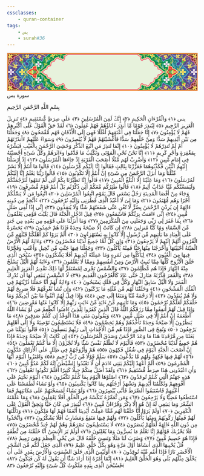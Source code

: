 ```yaml
---
cssclasses:
    - quran-container
tags:
    - يس
    - surah#36
---
```

<div class="quran-container">
<span class="second-border"></span>
<span class="border"></span>
<div class="head-container">
<img src="https://raw.githubusercontent.com/LORDyyyyy/obsidian-the_quran_vault/main/The%20Quran%20Vault/src/webview/surah_head.png" height=100>
<div class="surah-name">
<span class="surah-name-fnt">سورة يس</span>
</div>
</div>
<div class="quran-content">
<div class="name-of-god"> <p> بِسْمِ اللَّهِ الرَّحْمَنِ الرَّحِيمِ </p></div>
<p>
<span class="sign" id="f1">يس <span>﴿</span>١<span>﴾</span></span>
<span class="sign" id="f2">وَالْقُرْءَانِ الْحَكِيمِ <span>﴿</span>٢<span>﴾</span></span>
<span class="sign" id="f3">إِنَّكَ لَمِنَ الْمُرْسَلِينَ <span>﴿</span>٣<span>﴾</span></span>
<span class="sign" id="f4">عَلَى صِرَطٍ مُّسْتَقِيمٍ <span>﴿</span>٤<span>﴾</span></span>
<span class="sign" id="f5">تَنزِيلَ الْعَزِيزِ الرَّحِيمِ <span>﴿</span>٥<span>﴾</span></span>
<span class="sign" id="f6">لِتُنذِرَ قَوْمًا مَّا أُنذِرَ ءَابَاؤُهُمْ فَهُمْ غَفِلُونَ <span>﴿</span>٦<span>﴾</span></span>
<span class="sign" id="f7">لَقَدْ حَقَّ الْقَوْلُ عَلَى أَكْثَرِهِمْ فَهُمْ لَا يُؤْمِنُونَ <span>﴿</span>٧<span>﴾</span></span>
<span class="sign" id="f8">إِنَّا جَعَلْنَا فِى أَعْنَقِهِمْ أَغْلَلًا فَهِىَ إِلَى الْأَذْقَانِ فَهُم مُّقْمَحُونَ <span>﴿</span>٨<span>﴾</span></span>
<span class="sign" id="f9">وَجَعَلْنَا مِن بَيْنِ أَيْدِيهِمْ سَدًّا وَمِنْ خَلْفِهِمْ سَدًّا فَأَغْشَيْنَهُمْ فَهُمْ لَا يُبْصِرُونَ <span>﴿</span>٩<span>﴾</span></span>
<span class="sign" id="f10">وَسَوَاءٌ عَلَيْهِمْ ءَأَنذَرْتَهُمْ أَمْ لَمْ تُنذِرْهُمْ لَا يُؤْمِنُونَ <span>﴿</span>١۰<span>﴾</span></span>
<span class="sign" id="f11">إِنَّمَا تُنذِرُ مَنِ اتَّبَعَ الذِّكْرَ وَخَشِىَ الرَّحْمَنَ بِالْغَيْبِ فَبَشِّرْهُ بِمَغْفِرَةٍ وَأَجْرٍ كَرِيمٍ <span>﴿</span>١١<span>﴾</span></span>
<span class="sign" id="f12">إِنَّا نَحْنُ نُحْىِ الْمَوْتَى وَنَكْتُبُ مَا قَدَّمُوا وَءَاثَرَهُمْ وَكُلَّ شَىْءٍ أَحْصَيْنَهُ فِى إِمَامٍ مُّبِينٍ <span>﴿</span>١٢<span>﴾</span></span>
<span class="sign" id="f13">وَاضْرِبْ لَهُم مَّثَلًا أَصْحَبَ الْقَرْيَةِ إِذْ جَاءَهَا الْمُرْسَلُونَ <span>﴿</span>١٣<span>﴾</span></span>
<span class="sign" id="f14">إِذْ أَرْسَلْنَا إِلَيْهِمُ اثْنَيْنِ فَكَذَّبُوهُمَا فَعَزَّزْنَا بِثَالِثٍ فَقَالُوا إِنَّا إِلَيْكُم مُّرْسَلُونَ <span>﴿</span>١٤<span>﴾</span></span>
<span class="sign" id="f15">قَالُوا مَا أَنتُمْ إِلَّا بَشَرٌ مِّثْلُنَا وَمَا أَنزَلَ الرَّحْمَنُ مِن شَىْءٍ إِنْ أَنتُمْ إِلَّا تَكْذِبُونَ <span>﴿</span>١٥<span>﴾</span></span>
<span class="sign" id="f16">قَالُوا رَبُّنَا يَعْلَمُ إِنَّا إِلَيْكُمْ لَمُرْسَلُونَ <span>﴿</span>١٦<span>﴾</span></span>
<span class="sign" id="f17">وَمَا عَلَيْنَا إِلَّا الْبَلَغُ الْمُبِينُ <span>﴿</span>١٧<span>﴾</span></span>
<span class="sign" id="f18">قَالُوا إِنَّا تَطَيَّرْنَا بِكُمْ لَئِن لَّمْ تَنتَهُوا لَنَرْجُمَنَّكُمْ وَلَيَمَسَّنَّكُم مِّنَّا عَذَابٌ أَلِيمٌ <span>﴿</span>١٨<span>﴾</span></span>
<span class="sign" id="f19">قَالُوا طَئِرُكُم مَّعَكُمْ أَئِن ذُكِّرْتُم بَلْ أَنتُمْ قَوْمٌ مُّسْرِفُونَ <span>﴿</span>١٩<span>﴾</span></span>
<span class="sign" id="f20">وَجَاءَ مِنْ أَقْصَا الْمَدِينَةِ رَجُلٌ يَسْعَى قَالَ يَقَوْمِ اتَّبِعُوا الْمُرْسَلِينَ <span>﴿</span>٢۰<span>﴾</span></span>
<span class="sign" id="f21">اتَّبِعُوا مَن لَّا يَسَْٔلُكُمْ أَجْرًا وَهُم مُّهْتَدُونَ <span>﴿</span>٢١<span>﴾</span></span>
<span class="sign" id="f22">وَمَا لِىَ لَا أَعْبُدُ الَّذِى فَطَرَنِى وَإِلَيْهِ تُرْجَعُونَ <span>﴿</span>٢٢<span>﴾</span></span>
<span class="sign" id="f23">ءَأَتَّخِذُ مِن دُونِهِ ءَالِهَةً إِن يُرِدْنِ الرَّحْمَنُ بِضُرٍّ لَّا تُغْنِ عَنِّى شَفَعَتُهُمْ شَئًْا وَلَا يُنقِذُونِ <span>﴿</span>٢٣<span>﴾</span></span>
<span class="sign" id="f24">إِنِّى إِذًا لَّفِى ضَلَلٍ مُّبِينٍ <span>﴿</span>٢٤<span>﴾</span></span>
<span class="sign" id="f25">إِنِّى ءَامَنتُ بِرَبِّكُمْ فَاسْمَعُونِ <span>﴿</span>٢٥<span>﴾</span></span>
<span class="sign" id="f26">قِيلَ ادْخُلِ الْجَنَّةَ قَالَ يَلَيْتَ قَوْمِى يَعْلَمُونَ <span>﴿</span>٢٦<span>﴾</span></span>
<span class="sign" id="f27">بِمَا غَفَرَ لِى رَبِّى وَجَعَلَنِى مِنَ الْمُكْرَمِينَ <span>﴿</span>٢٧<span>﴾</span></span>
<span class="sign" id="f28">وَمَا أَنزَلْنَا عَلَى قَوْمِهِ مِن بَعْدِهِ مِن جُندٍ مِّنَ السَّمَاءِ وَمَا كُنَّا مُنزِلِينَ <span>﴿</span>٢٨<span>﴾</span></span>
<span class="sign" id="f29">إِن كَانَتْ إِلَّا صَيْحَةً وَحِدَةً فَإِذَا هُمْ خَمِدُونَ <span>﴿</span>٢٩<span>﴾</span></span>
<span class="sign" id="f30">يَحَسْرَةً عَلَى الْعِبَادِ مَا يَأْتِيهِم مِّن رَّسُولٍ إِلَّا كَانُوا بِهِ يَسْتَهْزِءُونَ <span>﴿</span>٣۰<span>﴾</span></span>
<span class="sign" id="f31">أَلَمْ يَرَوْا كَمْ أَهْلَكْنَا قَبْلَهُم مِّنَ الْقُرُونِ أَنَّهُمْ إِلَيْهِمْ لَا يَرْجِعُونَ <span>﴿</span>٣١<span>﴾</span></span>
<span class="sign" id="f32">وَإِن كُلٌّ لَّمَّا جَمِيعٌ لَّدَيْنَا مُحْضَرُونَ <span>﴿</span>٣٢<span>﴾</span></span>
<span class="sign" id="f33">وَءَايَةٌ لَّهُمُ الْأَرْضُ الْمَيْتَةُ أَحْيَيْنَهَا وَأَخْرَجْنَا مِنْهَا حَبًّا فَمِنْهُ يَأْكُلُونَ <span>﴿</span>٣٣<span>﴾</span></span>
<span class="sign" id="f34">وَجَعَلْنَا فِيهَا جَنَّتٍ مِّن نَّخِيلٍ وَأَعْنَبٍ وَفَجَّرْنَا فِيهَا مِنَ الْعُيُونِ <span>﴿</span>٣٤<span>﴾</span></span>
<span class="sign" id="f35">لِيَأْكُلُوا مِن ثَمَرِهِ وَمَا عَمِلَتْهُ أَيْدِيهِمْ أَفَلَا يَشْكُرُونَ <span>﴿</span>٣٥<span>﴾</span></span>
<span class="sign" id="f36">سُبْحَنَ الَّذِى خَلَقَ الْأَزْوَجَ كُلَّهَا مِمَّا تُنبِتُ الْأَرْضُ وَمِنْ أَنفُسِهِمْ وَمِمَّا لَا يَعْلَمُونَ <span>﴿</span>٣٦<span>﴾</span></span>
<span class="sign" id="f37">وَءَايَةٌ لَّهُمُ الَّيْلُ نَسْلَخُ مِنْهُ النَّهَارَ فَإِذَا هُم مُّظْلِمُونَ <span>﴿</span>٣٧<span>﴾</span></span>
<span class="sign" id="f38">وَالشَّمْسُ تَجْرِى لِمُسْتَقَرٍّ لَّهَا ذَلِكَ تَقْدِيرُ الْعَزِيزِ الْعَلِيمِ <span>﴿</span>٣٨<span>﴾</span></span>
<span class="sign" id="f39">وَالْقَمَرَ قَدَّرْنَهُ مَنَازِلَ حَتَّى عَادَ كَالْعُرْجُونِ الْقَدِيمِ <span>﴿</span>٣٩<span>﴾</span></span>
<span class="sign" id="f40">لَا الشَّمْسُ يَنبَغِى لَهَا أَن تُدْرِكَ الْقَمَرَ وَلَا الَّيْلُ سَابِقُ النَّهَارِ وَكُلٌّ فِى فَلَكٍ يَسْبَحُونَ <span>﴿</span>٤۰<span>﴾</span></span>
<span class="sign" id="f41">وَءَايَةٌ لَّهُمْ أَنَّا حَمَلْنَا ذُرِّيَّتَهُمْ فِى الْفُلْكِ الْمَشْحُونِ <span>﴿</span>٤١<span>﴾</span></span>
<span class="sign" id="f42">وَخَلَقْنَا لَهُم مِّن مِّثْلِهِ مَا يَرْكَبُونَ <span>﴿</span>٤٢<span>﴾</span></span>
<span class="sign" id="f43">وَإِن نَّشَأْ نُغْرِقْهُمْ فَلَا صَرِيخَ لَهُمْ وَلَا هُمْ يُنقَذُونَ <span>﴿</span>٤٣<span>﴾</span></span>
<span class="sign" id="f44">إِلَّا رَحْمَةً مِّنَّا وَمَتَعًا إِلَى حِينٍ <span>﴿</span>٤٤<span>﴾</span></span>
<span class="sign" id="f45">وَإِذَا قِيلَ لَهُمُ اتَّقُوا مَا بَيْنَ أَيْدِيكُمْ وَمَا خَلْفَكُمْ لَعَلَّكُمْ تُرْحَمُونَ <span>﴿</span>٤٥<span>﴾</span></span>
<span class="sign" id="f46">وَمَا تَأْتِيهِم مِّنْ ءَايَةٍ مِّنْ ءَايَتِ رَبِّهِمْ إِلَّا كَانُوا عَنْهَا مُعْرِضِينَ <span>﴿</span>٤٦<span>﴾</span></span>
<span class="sign" id="f47">وَإِذَا قِيلَ لَهُمْ أَنفِقُوا مِمَّا رَزَقَكُمُ اللَّهُ قَالَ الَّذِينَ كَفَرُوا لِلَّذِينَ ءَامَنُوا أَنُطْعِمُ مَن لَّوْ يَشَاءُ اللَّهُ أَطْعَمَهُ إِنْ أَنتُمْ إِلَّا فِى ضَلَلٍ مُّبِينٍ <span>﴿</span>٤٧<span>﴾</span></span>
<span class="sign" id="f48">وَيَقُولُونَ مَتَى هَذَا الْوَعْدُ إِن كُنتُمْ صَدِقِينَ <span>﴿</span>٤٨<span>﴾</span></span>
<span class="sign" id="f49">مَا يَنظُرُونَ إِلَّا صَيْحَةً وَحِدَةً تَأْخُذُهُمْ وَهُمْ يَخِصِّمُونَ <span>﴿</span>٤٩<span>﴾</span></span>
<span class="sign" id="f50">فَلَا يَسْتَطِيعُونَ تَوْصِيَةً وَلَا إِلَى أَهْلِهِمْ يَرْجِعُونَ <span>﴿</span>٥۰<span>﴾</span></span>
<span class="sign" id="f51">وَنُفِخَ فِى الصُّورِ فَإِذَا هُم مِّنَ الْأَجْدَاثِ إِلَى رَبِّهِمْ يَنسِلُونَ <span>﴿</span>٥١<span>﴾</span></span>
<span class="sign" id="f52">قَالُوا يَوَيْلَنَا مَن بَعَثَنَا مِن مَّرْقَدِنَا هَذَا مَا وَعَدَ الرَّحْمَنُ وَصَدَقَ الْمُرْسَلُونَ <span>﴿</span>٥٢<span>﴾</span></span>
<span class="sign" id="f53">إِن كَانَتْ إِلَّا صَيْحَةً وَحِدَةً فَإِذَا هُمْ جَمِيعٌ لَّدَيْنَا مُحْضَرُونَ <span>﴿</span>٥٣<span>﴾</span></span>
<span class="sign" id="f54">فَالْيَوْمَ لَا تُظْلَمُ نَفْسٌ شَئًْا وَلَا تُجْزَوْنَ إِلَّا مَا كُنتُمْ تَعْمَلُونَ <span>﴿</span>٥٤<span>﴾</span></span>
<span class="sign" id="f55">إِنَّ أَصْحَبَ الْجَنَّةِ الْيَوْمَ فِى شُغُلٍ فَكِهُونَ <span>﴿</span>٥٥<span>﴾</span></span>
<span class="sign" id="f56">هُمْ وَأَزْوَجُهُمْ فِى ظِلَلٍ عَلَى الْأَرَائِكِ مُتَّكُِٔونَ <span>﴿</span>٥٦<span>﴾</span></span>
<span class="sign" id="f57">لَهُمْ فِيهَا فَكِهَةٌ وَلَهُم مَّا يَدَّعُونَ <span>﴿</span>٥٧<span>﴾</span></span>
<span class="sign" id="f58">سَلَمٌ قَوْلًا مِّن رَّبٍّ رَّحِيمٍ <span>﴿</span>٥٨<span>﴾</span></span>
<span class="sign" id="f59">وَامْتَزُوا الْيَوْمَ أَيُّهَا الْمُجْرِمُونَ <span>﴿</span>٥٩<span>﴾</span></span>
<span class="sign" id="f60">أَلَمْ أَعْهَدْ إِلَيْكُمْ يَبَنِى ءَادَمَ أَن لَّا تَعْبُدُوا الشَّيْطَنَ إِنَّهُ لَكُمْ عَدُوٌّ مُّبِينٌ <span>﴿</span>٦۰<span>﴾</span></span>
<span class="sign" id="f61">وَأَنِ اعْبُدُونِى هَذَا صِرَطٌ مُّسْتَقِيمٌ <span>﴿</span>٦١<span>﴾</span></span>
<span class="sign" id="f62">وَلَقَدْ أَضَلَّ مِنكُمْ جِبِلًّا كَثِيرًا أَفَلَمْ تَكُونُوا تَعْقِلُونَ <span>﴿</span>٦٢<span>﴾</span></span>
<span class="sign" id="f63">هَذِهِ جَهَنَّمُ الَّتِى كُنتُمْ تُوعَدُونَ <span>﴿</span>٦٣<span>﴾</span></span>
<span class="sign" id="f64">اصْلَوْهَا الْيَوْمَ بِمَا كُنتُمْ تَكْفُرُونَ <span>﴿</span>٦٤<span>﴾</span></span>
<span class="sign" id="f65">الْيَوْمَ نَخْتِمُ عَلَى أَفْوَهِهِمْ وَتُكَلِّمُنَا أَيْدِيهِمْ وَتَشْهَدُ أَرْجُلُهُم بِمَا كَانُوا يَكْسِبُونَ <span>﴿</span>٦٥<span>﴾</span></span>
<span class="sign" id="f66">وَلَوْ نَشَاءُ لَطَمَسْنَا عَلَى أَعْيُنِهِمْ فَاسْتَبَقُوا الصِّرَطَ فَأَنَّى يُبْصِرُونَ <span>﴿</span>٦٦<span>﴾</span></span>
<span class="sign" id="f67">وَلَوْ نَشَاءُ لَمَسَخْنَهُمْ عَلَى مَكَانَتِهِمْ فَمَا اسْتَطَعُوا مُضِيًّا وَلَا يَرْجِعُونَ <span>﴿</span>٦٧<span>﴾</span></span>
<span class="sign" id="f68">وَمَن نُّعَمِّرْهُ نُنَكِّسْهُ فِى الْخَلْقِ أَفَلَا يَعْقِلُونَ <span>﴿</span>٦٨<span>﴾</span></span>
<span class="sign" id="f69">وَمَا عَلَّمْنَهُ الشِّعْرَ وَمَا يَنبَغِى لَهُ إِنْ هُوَ إِلَّا ذِكْرٌ وَقُرْءَانٌ مُّبِينٌ <span>﴿</span>٦٩<span>﴾</span></span>
<span class="sign" id="f70">لِّيُنذِرَ مَن كَانَ حَيًّا وَيَحِقَّ الْقَوْلُ عَلَى الْكَفِرِينَ <span>﴿</span>٧۰<span>﴾</span></span>
<span class="sign" id="f71">أَوَلَمْ يَرَوْا أَنَّا خَلَقْنَا لَهُم مِّمَّا عَمِلَتْ أَيْدِينَا أَنْعَمًا فَهُمْ لَهَا مَلِكُونَ <span>﴿</span>٧١<span>﴾</span></span>
<span class="sign" id="f72">وَذَلَّلْنَهَا لَهُمْ فَمِنْهَا رَكُوبُهُمْ وَمِنْهَا يَأْكُلُونَ <span>﴿</span>٧٢<span>﴾</span></span>
<span class="sign" id="f73">وَلَهُمْ فِيهَا مَنَفِعُ وَمَشَارِبُ أَفَلَا يَشْكُرُونَ <span>﴿</span>٧٣<span>﴾</span></span>
<span class="sign" id="f74">وَاتَّخَذُوا مِن دُونِ اللَّهِ ءَالِهَةً لَّعَلَّهُمْ يُنصَرُونَ <span>﴿</span>٧٤<span>﴾</span></span>
<span class="sign" id="f75">لَا يَسْتَطِيعُونَ نَصْرَهُمْ وَهُمْ لَهُمْ جُندٌ مُّحْضَرُونَ <span>﴿</span>٧٥<span>﴾</span></span>
<span class="sign" id="f76">فَلَا يَحْزُنكَ قَوْلُهُمْ إِنَّا نَعْلَمُ مَا يُسِرُّونَ وَمَا يُعْلِنُونَ <span>﴿</span>٧٦<span>﴾</span></span>
<span class="sign" id="f77">أَوَلَمْ يَرَ الْإِنسَنُ أَنَّا خَلَقْنَهُ مِن نُّطْفَةٍ فَإِذَا هُوَ خَصِيمٌ مُّبِينٌ <span>﴿</span>٧٧<span>﴾</span></span>
<span class="sign" id="f78">وَضَرَبَ لَنَا مَثَلًا وَنَسِىَ خَلْقَهُ قَالَ مَن يُحْىِ الْعِظَمَ وَهِىَ رَمِيمٌ <span>﴿</span>٧٨<span>﴾</span></span>
<span class="sign" id="f79">قُلْ يُحْيِيهَا الَّذِى أَنشَأَهَا أَوَّلَ مَرَّةٍ وَهُوَ بِكُلِّ خَلْقٍ عَلِيمٌ <span>﴿</span>٧٩<span>﴾</span></span>
<span class="sign" id="f80">الَّذِى جَعَلَ لَكُم مِّنَ الشَّجَرِ الْأَخْضَرِ نَارًا فَإِذَا أَنتُم مِّنْهُ تُوقِدُونَ <span>﴿</span>٨۰<span>﴾</span></span>
<span class="sign" id="f81">أَوَلَيْسَ الَّذِى خَلَقَ السَّمَوَتِ وَالْأَرْضَ بِقَدِرٍ عَلَى أَن يَخْلُقَ مِثْلَهُم بَلَى وَهُوَ الْخَلَّقُ الْعَلِيمُ <span>﴿</span>٨١<span>﴾</span></span>
<span class="sign" id="f82">إِنَّمَا أَمْرُهُ إِذَا أَرَادَ شَئًْا أَن يَقُولَ لَهُ كُن فَيَكُونُ <span>﴿</span>٨٢<span>﴾</span></span>
<span class="sign" id="f83">فَسُبْحَنَ الَّذِى بِيَدِهِ مَلَكُوتُ كُلِّ شَىْءٍ وَإِلَيْهِ تُرْجَعُونَ <span>﴿</span>٨٣<span>﴾</span></span>

</p>
</div>
<span class="border" style="margin-top:25px;"></span>
<span class="second-border-bottom"></span>
</div>
